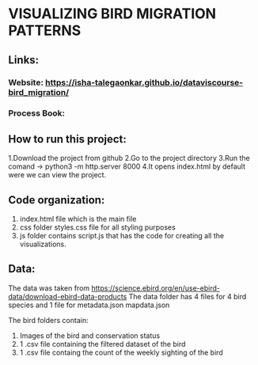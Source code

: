 # VISUALIZING BIRD MIGRATION PATTERNS

## Links:
### Website: https://isha-talegaonkar.github.io/dataviscourse-bird_migration/
### Process Book:

## How to run this project:
1.Download the project from github
2.Go to the project directory
3.Run the comand -> python3 -m http.server 8000
4.It opens index.html by default were we can view the project.

## Code organization:

1. index.html file which is the main file
2. css folder styles.css file for all styling purposes
3. js folder contains script.js that has the code for creating all the visualizations. 

## Data:
The data was taken from https://science.ebird.org/en/use-ebird-data/download-ebird-data-products
The data folder has 4 files for 4 bird species and 1 file for metadata.json mapdata.json

The bird folders contain:

1. Images of the bird and conservation status
2. 1 .csv file containing the filtered dataset of the bird
3. 1 .csv file containg the count of the weekly sighting of the bird

